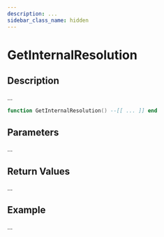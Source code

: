 ```yaml
---
description: ...
sidebar_class_name: hidden
---
```


# GetInternalResolution

## Description

...

```lua
function GetInternalResolution() --[[ ... ]] end
```

## Parameters

...

## Return Values

...

## Example

...

